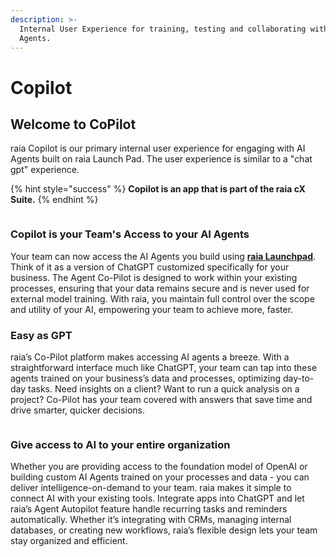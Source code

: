 ```yaml
---
description: >-
  Internal User Experience for training, testing and collaborating with your AI
  Agents.
---
```


# Copilot

## Welcome to CoPilot

raia Copilot is our primary internal user experience for engaging with AI Agents built on raia Launch Pad. The user experience is similar to a "chat gpt" experience.

{% hint style="success" %}
**Copilot is an app that is part of the raia cX Suite.**
{% endhint %}

<figure><img src="../../.gitbook/assets/Screenshot 2025-09-25 at 8.46.13 AM.png" alt=""><figcaption></figcaption></figure>

### Copilot is your Team's Access to your AI Agents <a href="#copilot-is-your-teams-access-to-your-ai-agents" id="copilot-is-your-teams-access-to-your-ai-agents"></a>

Your team can now access the AI Agents you build using [**raia Launchpad**](https://www.raiaai.com/ai-agents). Think of it as a version of ChatGPT customized specifically for your business. The Agent Co-Pilot is designed to work within your existing processes, ensuring that your data remains secure and is never used for external model training. With raia, you maintain full control over the scope and utility of your AI, empowering your team to achieve more, faster.

### Easy as GPT <a href="#easy-as-gpt" id="easy-as-gpt"></a>

raia’s Co-Pilot platform makes accessing AI agents a breeze. With a straightforward interface much like ChatGPT, your team can tap into these agents trained on your business’s data and processes, optimizing day-to-day tasks. Need insights on a client? Want to run a quick analysis on a project? Co-Pilot has your team covered with answers that save time and drive smarter, quicker decisions.

<figure><img src="../../.gitbook/assets/Screenshot 2025-09-25 at 8.48.02 AM.png" alt=""><figcaption></figcaption></figure>

### Give access to AI to your entire organization <a href="#give-access-to-ai-to-your-entire-organization" id="give-access-to-ai-to-your-entire-organization"></a>

Whether you are providing access to the foundation model of OpenAI or building custom AI Agents trained on your processes and data - you can deliver intelligence-on-demand to your team. raia makes it simple to connect AI with your existing tools. Integrate apps into ChatGPT and let raia’s Agent Autopilot feature handle recurring tasks and reminders automatically. Whether it’s integrating with CRMs, managing internal databases, or creating new workflows, raia’s flexible design lets your team stay organized and efficient.

[\
](https://open.gitbook.com/~site/site_0CrXx/~/revisions/gvzouR4VisGpVxoCkiXr/copilot-vs-chatgpt)
